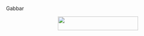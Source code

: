 Gabbar
<p align="center"><a href="https://dashboard.heroku.com/new?template=https://github.com/TEAM-JOCASTA/FallenRobot"> <img src="https://img.shields.io/badge/Deploy%20On%20Heroku-black?style=for-the-badge&logo=heroku" width="220" height="38.45"/></a></p>
